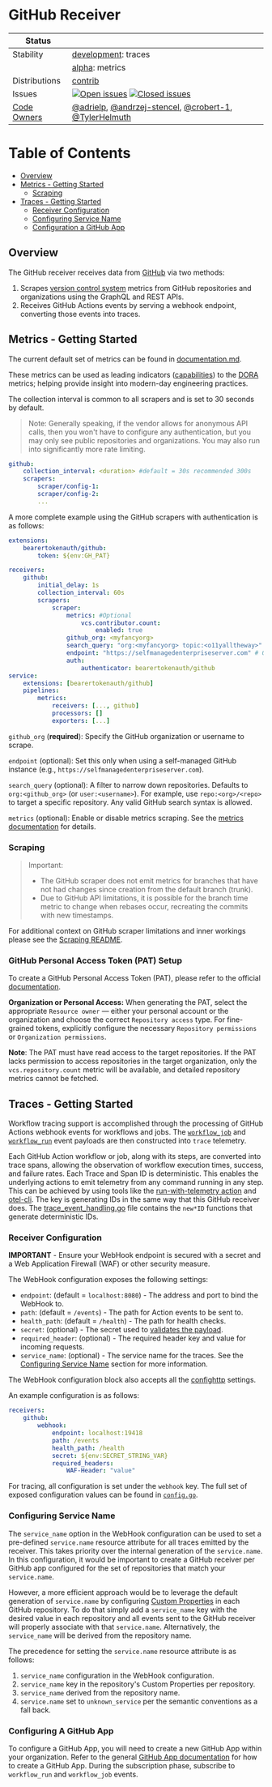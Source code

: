# GitHub Receiver

<!-- status autogenerated section -->
| Status        |           |
| ------------- |-----------|
| Stability     | [development]: traces   |
|               | [alpha]: metrics   |
| Distributions | [contrib] |
| Issues        | [![Open issues](https://img.shields.io/github/issues-search/open-telemetry/opentelemetry-collector-contrib?query=is%3Aissue%20is%3Aopen%20label%3Areceiver%2Fgithub%20&label=open&color=orange&logo=opentelemetry)](https://github.com/open-telemetry/opentelemetry-collector-contrib/issues?q=is%3Aopen+is%3Aissue+label%3Areceiver%2Fgithub) [![Closed issues](https://img.shields.io/github/issues-search/open-telemetry/opentelemetry-collector-contrib?query=is%3Aissue%20is%3Aclosed%20label%3Areceiver%2Fgithub%20&label=closed&color=blue&logo=opentelemetry)](https://github.com/open-telemetry/opentelemetry-collector-contrib/issues?q=is%3Aclosed+is%3Aissue+label%3Areceiver%2Fgithub) |
| [Code Owners](https://github.com/open-telemetry/opentelemetry-collector-contrib/blob/main/CONTRIBUTING.md#becoming-a-code-owner)    | [@adrielp](https://www.github.com/adrielp), [@andrzej-stencel](https://www.github.com/andrzej-stencel), [@crobert-1](https://www.github.com/crobert-1), [@TylerHelmuth](https://www.github.com/TylerHelmuth) |

[development]: https://github.com/open-telemetry/opentelemetry-collector/blob/main/docs/component-stability.md#development
[alpha]: https://github.com/open-telemetry/opentelemetry-collector/blob/main/docs/component-stability.md#alpha
[contrib]: https://github.com/open-telemetry/opentelemetry-collector-releases/tree/main/distributions/otelcol-contrib
<!-- end autogenerated section -->

# Table of Contents

- [Overview](#overview)
- [Metrics - Getting Started](#metrics---getting-started)
  - [Scraping](#scraping)
- [Traces - Getting Started](#traces---getting-started)
  - [Receiver Configuration](#receiver-configuration)
  - [Configuring Service Name](#configuring-service-name)
  - [Configuration a GitHub App](#configuration-a-github-app)

## Overview

The GitHub receiver receives data from [GitHub](https://github.com) via two methods:

1. Scrapes [version control system][vcsm] metrics from GitHub repositories and
organizations using the GraphQL and REST APIs.
2. Receives GitHub Actions events by serving a webhook endpoint, converting
those events into traces.

## Metrics - Getting Started

The current default set of metrics can be found in
[documentation.md](./documentation.md).

These metrics can be used as leading indicators ([capabilities][doracap])
to the [DORA][dorafour] metrics; helping provide insight into modern-day
engineering practices.

The collection interval is common to all scrapers and is set to 30 seconds by default.

> Note: Generally speaking, if the vendor allows for anonymous API calls, then you
> won't have to configure any authentication, but you may only see public repositories
> and organizations. You may also run into significantly more rate limiting.

```yaml
github:
    collection_interval: <duration> #default = 30s recommended 300s
    scrapers:
        scraper/config-1:
        scraper/config-2:
        ...
```

A more complete example using the GitHub scrapers with authentication is as follows:

```yaml
extensions:
    bearertokenauth/github:
        token: ${env:GH_PAT}

receivers:
    github:
        initial_delay: 1s
        collection_interval: 60s
        scrapers:
            scraper:
                metrics: #Optional
                    vcs.contributor.count:
                        enabled: true
                github_org: <myfancyorg> 
                search_query: "org:<myfancyorg> topic:<o11yalltheway>" #Recommended optional query override, defaults to "{org,user}:<github_org>"
                endpoint: "https://selfmanagedenterpriseserver.com" # Optional
                auth:
                    authenticator: bearertokenauth/github
service:
    extensions: [bearertokenauth/github]
    pipelines:
        metrics:
            receivers: [..., github]
            processors: []
            exporters: [...]
```
`github_org` (**required**): Specify the GitHub organization or username to scrape.

`endpoint` (optional): Set this only when using a self-managed GitHub instance (e.g., `https://selfmanagedenterpriseserver.com`).

`search_query` (optional): A filter to narrow down repositories. Defaults to `org:<github_org>` (or `user:<username>`). For example, use `repo:<org>/<repo>` to target a specific repository. Any valid GitHub search syntax is allowed.

`metrics` (optional): Enable or disable metrics scraping. See the [metrics documentation](./documentation.md) for details.

### Scraping

> Important:
> * The GitHub scraper does not emit metrics for branches that have not had
>   changes since creation from the default branch (trunk).
> * Due to GitHub API limitations, it is possible for the branch time metric to
>   change when rebases occur, recreating the commits with new timestamps.

For additional context on GitHub scraper limitations and inner workings please
see the [Scraping README][ghsread].

[ghsread]: internal/scraper/githubscraper/README.md#github-limitations


### GitHub Personal Access Token (PAT) Setup
To create a GitHub Personal Access Token (PAT), please refer to the official [documentation](https://docs.github.com/en/authentication/keeping-your-account-and-data-secure/managing-your-personal-access-tokens).

**Organization or Personal Access:**
When generating the PAT, select the appropriate `Resource owner` — either your personal account or the organization and choose the correct `Repository access` type. For fine-grained tokens, explicitly configure the necessary `Repository permissions` or `Organization permissions`.

**Note**: 
The PAT must have read access to the target repositories. If the PAT lacks permission to access repositories in the target organization, only the `vcs.repository.count` metric will be available, and detailed repository metrics cannot be fetched. 

## Traces - Getting Started

Workflow tracing support is accomplished through the processing of GitHub
Actions webhook events for workflows and jobs. The [`workflow_job`][wjob] and
[`workflow_run`][wrun] event payloads are then constructed into `trace`
telemetry.

Each GitHub Action workflow or job, along with its steps, are converted
into trace spans, allowing the observation of workflow execution times,
success, and failure rates. Each Trace and Span ID is deterministic. This
enables the underlying actions to emit telemetry from any command running in any
step. This can be achieved by using tools like the [run-with-telemetry
action][run] and [otel-cli][otcli]. The key is generating IDs in the same way
that this GitHub receiver does. The [trace_event_handling.go][tr] file contains
the `new*ID` functions that generate deterministic IDs.

### Receiver Configuration

**IMPORTANT** - Ensure your WebHook endpoint is secured with a secret and a Web
Application Firewall (WAF) or other security measure.

The WebHook configuration exposes the following settings:

* `endpoint`: (default = `localhost:8080`) - The address and port to bind the WebHook to.
* `path`: (default = `/events`) - The path for Action events to be sent to.
* `health_path`: (default = `/health`) - The path for health checks.
* `secret`: (optional) - The secret used to [validates the payload][valid].
* `required_header`: (optional) - The required header key and value for incoming requests.
* `service_name`: (optional) - The service name for the traces. See the
[Configuring Service Name](#configuring-service-name) section for more
information.

The WebHook configuration block also accepts all the [confighttp][cfghttp]
settings.

An example configuration is as follows:

```yaml
receivers:
    github:
        webhook:
            endpoint: localhost:19418
            path: /events
            health_path: /health
            secret: ${env:SECRET_STRING_VAR}
            required_headers:
                WAF-Header: "value"
```

For tracing, all configuration is set under the `webhook` key. The full set
of exposed configuration values can be found in [`config.go`](./config.go).

### Configuring Service Name

The `service_name` option in the WebHook configuration can be used to set a
pre-defined `service.name` resource attribute for all traces emitted by the
receiver. This takes priority over the internal generation of the
`service.name`. In this configuration, it would be important to create a GitHub
receiver per GitHub app configured for the set of repositories that match your
`service.name`.

However, a more efficient approach would be to leverage the default generation
of `service.name` by configuring [Custom Properties][cp] in each GitHub
repository. To do that simply add a `service_name` key with the desired value in
each repository and all events sent to the GitHub receiver will properly
associate with that `service.name`. Alternatively, the `service_name` will be
derived from the repository name.

The precedence for setting the `service.name` resource attribute is as follows:

1. `service_name` configuration in the WebHook configuration.
2. `service_name` key in the repository's Custom Properties per repository.
3. `service_name` derived from the repository name.
4. `service.name` set to `unknown_service` per the semantic conventions as a fall back.

### Configuring A GitHub App

To configure a GitHub App, you will need to create a new GitHub App within your
organization. Refer to the general [GitHub App documentation][ghapp] for how to
create a GitHub App. During the subscription phase, subscribe to `workflow_run` and `workflow_job` events.

[wjob]: https://docs.github.com/en/webhooks/webhook-events-and-payloads#workflow_job
[wrun]: https://docs.github.com/en/webhooks/webhook-events-and-payloads#workflow_run
[valid]: https://docs.github.com/en/webhooks/using-webhooks/validating-webhook-deliveries
[cfghttp]: https://pkg.go.dev/go.opentelemetry.io/collector/config/confighttp#ServerConfig
[cp]: https://docs.github.com/en/organizations/managing-organization-settings/managing-custom-properties-for-repositories-in-your-organization
[vcsm]: https://opentelemetry.io/docs/specs/semconv/cicd/cicd-metrics/#vcs-metrics
[doracap]: https://dora.dev/capabilities/
[dorafour]: https://dora.dev/guides/dora-metrics-four-keys/
[ghapp]: https://docs.github.com/en/apps/creating-github-apps/registering-a-github-app/registering-a-github-app
[run]: https://github.com/krzko/run-with-telemetry
[otcli]: https://github.com/equinix-labs/otel-cli
[tr]: ./trace_event_handling.go
